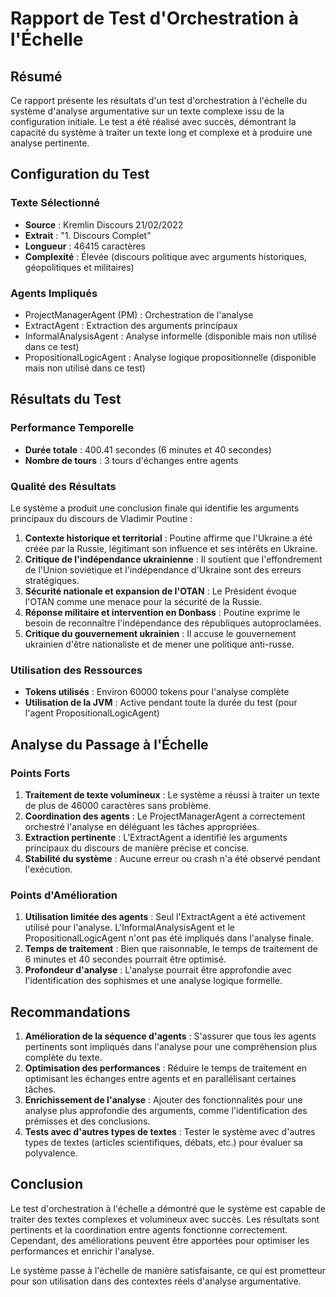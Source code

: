 # Rapport de Test d'Orchestration à l'Échelle

## Résumé

Ce rapport présente les résultats d'un test d'orchestration à l'échelle du système d'analyse argumentative sur un texte complexe issu de la configuration initiale. Le test a été réalisé avec succès, démontrant la capacité du système à traiter un texte long et complexe et à produire une analyse pertinente.

## Configuration du Test

### Texte Sélectionné
- **Source** : Kremlin Discours 21/02/2022
- **Extrait** : "1. Discours Complet"
- **Longueur** : 46415 caractères
- **Complexité** : Élevée (discours politique avec arguments historiques, géopolitiques et militaires)

### Agents Impliqués
- ProjectManagerAgent (PM) : Orchestration de l'analyse
- ExtractAgent : Extraction des arguments principaux
- InformalAnalysisAgent : Analyse informelle (disponible mais non utilisé dans ce test)
- PropositionalLogicAgent : Analyse logique propositionnelle (disponible mais non utilisé dans ce test)

## Résultats du Test

### Performance Temporelle
- **Durée totale** : 400.41 secondes (6 minutes et 40 secondes)
- **Nombre de tours** : 3 tours d'échanges entre agents

### Qualité des Résultats
Le système a produit une conclusion finale qui identifie les arguments principaux du discours de Vladimir Poutine :

1. **Contexte historique et territorial** : Poutine affirme que l'Ukraine a été créée par la Russie, légitimant son influence et ses intérêts en Ukraine.
2. **Critique de l'indépendance ukrainienne** : Il soutient que l'effondrement de l'Union soviétique et l'indépendance d'Ukraine sont des erreurs stratégiques.
3. **Sécurité nationale et expansion de l'OTAN** : Le Président évoque l'OTAN comme une menace pour la sécurité de la Russie.
4. **Réponse militaire et intervention en Donbass** : Poutine exprime le besoin de reconnaître l'indépendance des républiques autoproclamées.
5. **Critique du gouvernement ukrainien** : Il accuse le gouvernement ukrainien d'être nationaliste et de mener une politique anti-russe.

### Utilisation des Ressources
- **Tokens utilisés** : Environ 60000 tokens pour l'analyse complète
- **Utilisation de la JVM** : Active pendant toute la durée du test (pour l'agent PropositionalLogicAgent)

## Analyse du Passage à l'Échelle

### Points Forts
1. **Traitement de texte volumineux** : Le système a réussi à traiter un texte de plus de 46000 caractères sans problème.
2. **Coordination des agents** : Le ProjectManagerAgent a correctement orchestré l'analyse en déléguant les tâches appropriées.
3. **Extraction pertinente** : L'ExtractAgent a identifié les arguments principaux du discours de manière précise et concise.
4. **Stabilité du système** : Aucune erreur ou crash n'a été observé pendant l'exécution.

### Points d'Amélioration
1. **Utilisation limitée des agents** : Seul l'ExtractAgent a été activement utilisé pour l'analyse. L'InformalAnalysisAgent et le PropositionalLogicAgent n'ont pas été impliqués dans l'analyse finale.
2. **Temps de traitement** : Bien que raisonnable, le temps de traitement de 6 minutes et 40 secondes pourrait être optimisé.
3. **Profondeur d'analyse** : L'analyse pourrait être approfondie avec l'identification des sophismes et une analyse logique formelle.

## Recommandations

1. **Amélioration de la séquence d'agents** : S'assurer que tous les agents pertinents sont impliqués dans l'analyse pour une compréhension plus complète du texte.
2. **Optimisation des performances** : Réduire le temps de traitement en optimisant les échanges entre agents et en parallélisant certaines tâches.
3. **Enrichissement de l'analyse** : Ajouter des fonctionnalités pour une analyse plus approfondie des arguments, comme l'identification des prémisses et des conclusions.
4. **Tests avec d'autres types de textes** : Tester le système avec d'autres types de textes (articles scientifiques, débats, etc.) pour évaluer sa polyvalence.

## Conclusion

Le test d'orchestration à l'échelle a démontré que le système est capable de traiter des textes complexes et volumineux avec succès. Les résultats sont pertinents et la coordination entre agents fonctionne correctement. Cependant, des améliorations peuvent être apportées pour optimiser les performances et enrichir l'analyse.

Le système passe à l'échelle de manière satisfaisante, ce qui est prometteur pour son utilisation dans des contextes réels d'analyse argumentative.